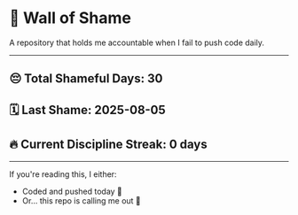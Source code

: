 # 🧱 Wall of Shame

A repository that holds me accountable when I fail to push code daily.

---

## 😔 Total Shameful Days: **30**
## 🗓️ Last Shame: **2025-08-05**
## 🔥 Current Discipline Streak: **0 days**

---

If you're reading this, I either:
- Coded and pushed today 💪
- Or... this repo is calling me out 😤
